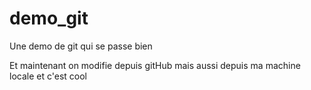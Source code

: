 # demo_git


Une demo de git qui se passe bien

Et maintenant on modifie depuis gitHub
mais aussi depuis ma machine locale et c'est cool



